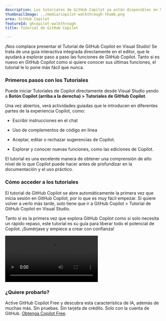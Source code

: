 ```yaml
---
description: Los tutoriales de GitHub Copilot ya están disponibles en Visual Studio para ayudarle a ponerse en marcha rápidamente. Los tutoriales le guiarán en el uso de las principales funciones de Copilot directamente en su editor.
thumbnailImage: ../media/copilot-walkthrough-thumb.png
area: GitHub Copilot
featureId: ghcopilot-walkthrough
title: Tutorial de GitHub Copilot

---
```



¡Nos complace presentar el Tutorial de GitHub Copilot en Visual Studio! Se trata de una guía interactiva integrada directamente en el editor, que le ayudará a explorar paso a paso las funciones de GitHub Copilot. Tanto si es nuevo en GitHub Copilot como si quiere conocer sus últimas funciones, el tutorial le lo pone más fácil que nunca.

### Primeros pasos con los Tutoriales
Puede iniciar Tutoriales de Copilot directamente desde Visual Studio yendo a **Botón Copilot (arriba a la derecha) > Tutoriales de GitHub Copilot**.

Una vez abiertos, verá actividades guiadas que le introducen en diferentes partes de la experiencia Copilot, como:

* Escribir instrucciones en el chat

* Uso de complementos de código en línea

* Aceptar, editar o rechazar sugerencias de Copilot.

* Explorar y conocer nuevas funciones, como las ediciones de Copilot.

El tutorial es una excelente manera de obtener una comprensión de alto nivel de lo que Copilot puede hacer antes de profundizar en la documentación y el uso práctico.

### Cómo acceder a los tutoriales
El tutorial de GitHub Copilot se abre automáticamente la primera vez que inicia sesión en GitHub Copilot, por lo que es muy fácil empezar. Si quiere volver a verlo más tarde, solo tiene que ir a GitHub Copilot > Tutorial de GitHub Copilot en Visual Studio.

Tanto si es la primera vez que explora GitHub Copilot como si solo necesita un rápido repaso, este tutorial es su guía para liberar todo el potencial de Copilot. ¡Sumérjase y empiece a crear con confianza!

![Tutorial](../media/walkthroughsvideo.mp4)

### ¿Quiere probarlo?
Active GitHub Copilot Free y descubra esta característica de IA, además de muchas más.
 Sin pruebas. Sin tarjeta de crédito. Solo con la cuenta de GitHub. [Obtenga Copilot Free](https://github.com/settings/copilot).

